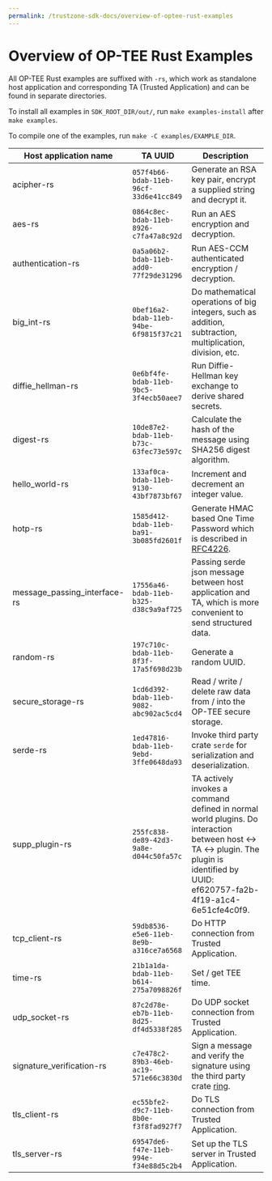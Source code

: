 ```yaml
---
permalink: /trustzone-sdk-docs/overview-of-optee-rust-examples
---
```


# Overview of OP-TEE Rust Examples

All OP-TEE Rust examples are suffixed with `-rs`, which work as standalone host
application and corresponding TA (Trusted Application) and can be found in
separate directories.

To install all examples in `SDK_ROOT_DIR/out/`, run `make examples-install`
after `make examples`.

To compile one of the examples, run `make -C examples/EXAMPLE_DIR`.

| Host application name        | TA UUID                                | Description                                                  |
| ---------------------------- | -------------------------------------- | ------------------------------------------------------------ |
| acipher-rs                   | `057f4b66-bdab-11eb-96cf-33d6e41cc849` | Generate an RSA key pair,  encrypt a supplied string and decrypt it. |
| aes-rs                       | `0864c8ec-bdab-11eb-8926-c7fa47a8c92d` | Run an AES encryption and decryption.                        |
| authentication-rs            | `0a5a06b2-bdab-11eb-add0-77f29de31296` | Run AES-CCM authenticated encryption / decryption.           |
| big_int-rs                   | `0bef16a2-bdab-11eb-94be-6f9815f37c21` | Do mathematical operations of big integers, such as addition, subtraction, multiplication, division, etc. |
| diffie_hellman-rs            | `0e6bf4fe-bdab-11eb-9bc5-3f4ecb50aee7` | Run Diffie-Hellman key exchange to derive shared secrets.    |
| digest-rs                    | `10de87e2-bdab-11eb-b73c-63fec73e597c` | Calculate the hash of the message using SHA256 digest algorithm. |
| hello_world-rs               | `133af0ca-bdab-11eb-9130-43bf7873bf67` | Increment and decrement an integer value.                    |
| hotp-rs                      | `1585d412-bdab-11eb-ba91-3b085fd2601f` | Generate HMAC based One Time Password which is  described in [RFC4226](https://www.ietf.org/rfc/rfc4226.txt). |
| message_passing_interface-rs | `17556a46-bdab-11eb-b325-d38c9a9af725` | Passing serde json message between host application and TA, which is more convenient to send structured data. |
| random-rs                    | `197c710c-bdab-11eb-8f3f-17a5f698d23b` | Generate a random UUID.                                      |
| secure_storage-rs            | `1cd6d392-bdab-11eb-9082-abc902ac5cd4` | Read / write / delete raw data from / into the OP-TEE secure storage. |
| serde-rs                     | `1ed47816-bdab-11eb-9ebd-3ffe0648da93` | Invoke third party crate `serde` for serialization and deserialization. |
| supp_plugin-rs               | `255fc838-de89-42d3-9a8e-d044c50fa57c` | TA actively invokes a command defined in normal world plugins. Do interaction between host <-> TA <-> plugin. The plugin is identified by UUID: ef620757-fa2b-4f19-a1c4-6e51cfe4c0f9. |
| tcp_client-rs                | `59db8536-e5e6-11eb-8e9b-a316ce7a6568` | Do HTTP connection from Trusted Application.                 |
| time-rs                      | `21b1a1da-bdab-11eb-b614-275a7098826f` | Set / get TEE time.                                          |
| udp_socket-rs                | `87c2d78e-eb7b-11eb-8d25-df4d5338f285` | Do UDP socket connection from Trusted Application.           |
| signature_verification-rs    | `c7e478c2-89b3-46eb-ac19-571e66c3830d` | Sign a message and verify the signature using the third party crate [ring](https://github.com/veracruz-project/ring). |
| tls_client-rs                | `ec55bfe2-d9c7-11eb-8b0e-f3f8fad927f7` | Do TLS connection from Trusted Application.                  |
| tls_server-rs                | `69547de6-f47e-11eb-994e-f34e88d5c2b4` | Set up the TLS server in Trusted Application.                |
